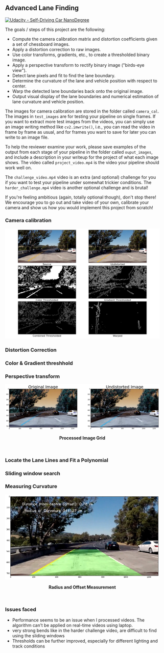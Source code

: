 ## Advanced Lane Finding
[![Udacity - Self-Driving Car NanoDegree](https://s3.amazonaws.com/udacity-sdc/github/shield-carnd.svg)](http://www.udacity.com/drive)

The goals / steps of this project are the following:

* Compute the camera calibration matrix and distortion coefficients given a set of chessboard images.
* Apply a distortion correction to raw images.
* Use color transforms, gradients, etc., to create a thresholded binary image.
* Apply a perspective transform to rectify binary image ("birds-eye view").
* Detect lane pixels and fit to find the lane boundary.
* Determine the curvature of the lane and vehicle position with respect to center.
* Warp the detected lane boundaries back onto the original image.
* Output visual display of the lane boundaries and numerical estimation of lane curvature and vehicle position.


[//]: # (Image References)
[image1]: ./output_images/processed_images.png "Processed Image Grid"
[image2]: ./output_images/dist-undist-image.png
[image3]: ./output_images/curvature_measurements.png

The images for camera calibration are stored in the folder called `camera_cal`.  The images in `test_images` are for testing your pipeline on single frames.  If you want to extract more test images from the videos, you can simply use an image writing method like `cv2.imwrite()`, i.e., you can read the video in frame by frame as usual, and for frames you want to save for later you can write to an image file.  

To help the reviewer examine your work, please save examples of the output from each stage of your pipeline in the folder called `ouput_images`, and include a description in your writeup for the project of what each image shows.    The video called `project_video.mp4` is the video your pipeline should work well on.  

The `challenge_video.mp4` video is an extra (and optional) challenge for you if you want to test your pipeline under somewhat trickier conditions.  The `harder_challenge.mp4` video is another optional challenge and is brutal!

If you're feeling ambitious (again, totally optional though), don't stop there!  We encourage you to go out and take video of your own, calibrate your camera and show us how you would implement this project from scratch!

### Camera calibration
![alt text][image1]
<br>

### Distortion Correction

### Color & Gradient threshhold

### Perspective transform
![alt text][image2]
<p align="center"><b>Processed Image Grid</b></p>
<br>

### Locate the Lane Lines and Fit a Polynomial

### Sliding window search

### Measuring Curvature
![alt text][image3]
<p align="center"><b>Radius and Offset Measurement</b></p>
<br>

### Issues faced

* Performance seems to be an issue when I processed videos. The algorithm can't be applied on real-time videos using laptop.
* very strong bends like in the harder challenge video, are difficult to find using the sliding windows
* Thresholds can be further improved, especially for different lighting and track conditions